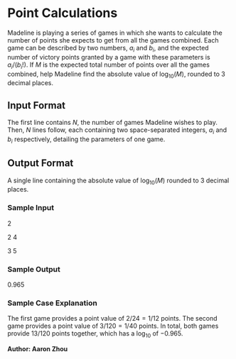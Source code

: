 # Point Calculations

Madeline is playing a series of games in which she wants to
calculate the number of points she expects to get from all 
the games combined. Each game can be described by two 
numbers, $a_i$ and $b_i$, and the expected number of 
victory points granted by a game with these parameters
is $a_i/(b_i!)$. If $M$ is the expected total number of 
points over all the games combined, help Madeline find the
absolute value of $\log_{10}(M)$, rounded to 3 decimal 
places. 

## Input Format

The first line contains $N$, the number of games Madeline 
wishes to play. Then, $N$ lines follow, each containing
two space-separated integers, $a_i$ and $b_i$ respectively,
detailing the parameters of one game. 

## Output Format

A single line containing the absolute value of
$\log_{10}(M)$ rounded to 3 decimal places. 

### Sample Input

$2$

$2$ $4$

$3$ $5$

### Sample Output

$0.965$

### Sample Case Explanation

The first game provides a point value of $2/24 = 1/12$ points.
The second game provides a point value of $3/120 = 1/40$
points. In total, both games provide $13/120$ points together,
which has a $\log_{10}$ of $-0.965$.

**Author: Aaron Zhou**
